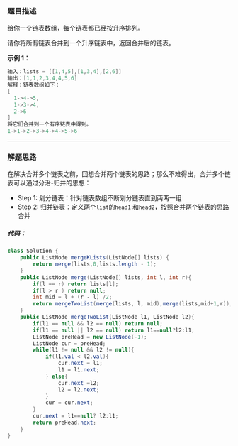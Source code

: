 ### 题目描述

给你一个链表数组，每个链表都已经按升序排列。

请你将所有链表合并到一个升序链表中，返回合并后的链表。

**示例 1：**

```java
输入：lists = [[1,4,5],[1,3,4],[2,6]]
输出：[1,1,2,3,4,4,5,6]
解释：链表数组如下：
[
  1->4->5,
  1->3->4,
  2->6
]
将它们合并到一个有序链表中得到。
1->1->2->3->4->4->5->6

```

----

### 解题思路

在解决合并多个链表之前，回想合并两个链表的思路；那么不难得出，合并多个链表可以通过分治-归并的思想：

- Step 1: 划分链表：针对链表数组不断划分链表直到两两一组
- Step 2: 归并链表：定义两个`list`的`head1` 和`head2`，按照合并两个链表的思路合并

##### 代码：

```java
class Solution {
	public ListNode mergeKLists(ListNode[] lists) {
		return merge(lists,0,lists.length - 1);
	}
	public ListNode merge(ListNode[] lists, int l, int r){
		if(l == r) return lists[l];
		if(l > r ) return null;
		int mid = l + (r - l) /2;
		return mergeTwoList(merge(lists, l, mid),merge(lists,mid+1,r));
	}
	public ListNode mergeTwoList(ListNode l1, ListNode l2){
		if(l1 == null && l2 == null) return null;
		if(l1 == null || l2 == null) return l1==null?l2:l1;
		ListNode preHead = new ListNode(-1);
		ListNode cur = preHead;
		while(l1 != null && l2 != null){
			if(l1.val < l2.val){
				cur.next = l1;
				l1 = l1.next;
			} else{
				cur.next =l2;
				l2 = l2.next;
			}
			cur = cur.next;
		}
		cur.next = l1==null? l2:l1;
		return preHead.next;
	}
}
```



